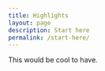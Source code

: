 ```yaml
---
title: Highlights 
layout: page
description: Start here 
permalink: /start-here/
---
```


This would be cool to have.
